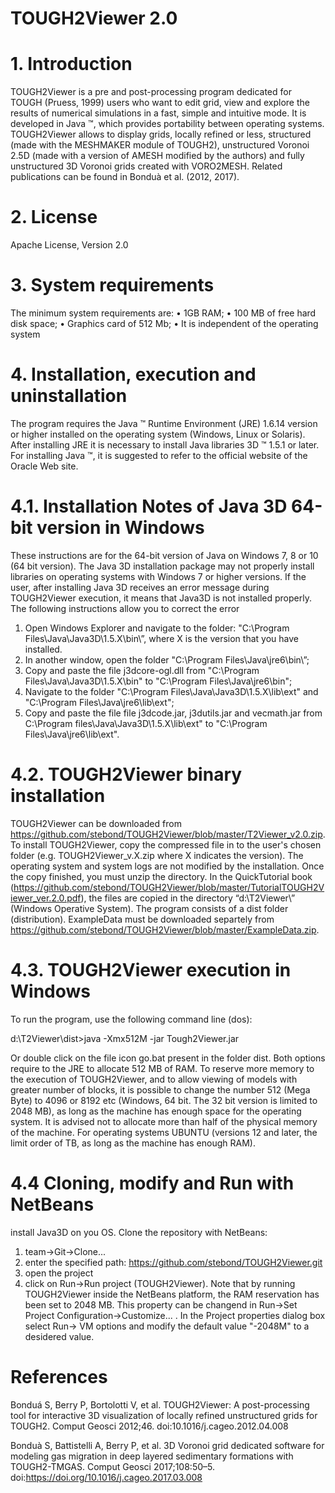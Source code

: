 # TOUGH2Viewer 2.0

# 1. Introduction
TOUGH2Viewer is a pre and post-processing program dedicated for TOUGH (Pruess, 1999) users who want to edit grid, view and explore the results of numerical simulations in a fast, simple and intuitive mode. It is developed in Java ™, which provides portability between operating systems.
TOUGH2Viewer allows to display grids, locally refined or less, structured (made with the MESHMAKER module of TOUGH2), unstructured Voronoi 2.5D (made with a version of AMESH modified by the authors) and fully unstructured 3D Voronoi grids created with VORO2MESH.
Related publications can be found in Bonduà et al. (2012, 2017).

# 2. License
Apache License, Version 2.0 

# 3. System requirements
The minimum system requirements are:
•	1GB RAM;
•	100 MB of free hard disk space;
•	Graphics card of 512 Mb; 
•	It is independent of the operating system

# 4. Installation, execution and uninstallation
The program requires the Java ™ Runtime Environment (JRE) 1.6.14 version or higher installed on the operating system (Windows, Linux or Solaris). After installing JRE it is necessary to install Java libraries 3D ™ 1.5.1 or later. For installing Java ™, it is suggested to refer to the official website of the Oracle Web site.

# 4.1. Installation Notes of Java 3D 64-bit version in Windows
These instructions are for the 64-bit version of Java on Windows 7, 8 or 10 (64 bit version).
The Java 3D installation package may not properly install libraries on operating systems with Windows 7 or higher versions. If the user, after installing Java 3D receives an error message during TOUGH2Viewer execution, it means that Java3D is not installed properly.
The following instructions allow you to correct the error
1.	Open Windows Explorer and navigate to the folder:
"C:\Program Files\Java\Java3D\1.5.X\bin\”, where X is the version that you have installed.
2.	In another window, open the folder "C:\Program Files\Java\jre6\bin\”;
3.	Copy and paste the file j3dcore-ogl.dll from "C:\Program Files\Java\Java3D\1.5.X\bin\" to "C:\Program Files\Java\jre6\bin\";
4.	Navigate to the folder "C:\Program Files\Java\Java3D\1.5.X\lib\ext" and "C:\Program Files\Java\jre6\lib\ext";
5.	Copy and paste the file file j3dcode.jar, j3dutils.jar and vecmath.jar from C:\Program files\Java\Java3D\1.5.X\lib\ext" to "C:\Program Files\Java\jre6\lib\ext".
# 4.2. TOUGH2Viewer binary installation
TOUGH2Viewer can be downloaded from https://github.com/stebond/TOUGH2Viewer/blob/master/T2Viewer_v2.0.zip.
To install TOUGH2Viewer, copy the compressed file in to the user's chosen folder (e.g. TOUGH2Viewer_v.X.zip where X indicates the version).
The operating system and system logs are not modified by the installation.
Once the copy finished, you must unzip the directory. In the QuickTutorial book (https://github.com/stebond/TOUGH2Viewer/blob/master/TutorialTOUGH2Viewer_ver.2.0.pdf), the files are copied in the directory “d:\T2Viewer\” (Windows Operative System).
The program consists of a dist folder (distribution). ExampleData must be downloaded separtely from https://github.com/stebond/TOUGH2Viewer/blob/master/ExampleData.zip.
# 4.3. TOUGH2Viewer execution in Windows
To run the program, use the following command line (dos):

d:\T2Viewer\dist\>java -Xmx512M -jar Tough2Viewer.jar

Or double click on the file icon go.bat present in the folder dist.
Both options require to the JRE to allocate 512 MB of RAM.
To reserve more memory to the execution of TOUGH2Viewer, and to allow viewing of models with greater number of blocks, it is possible to change the number 512 (Mega Byte) to 4096 or 8192 etc (Windows, 64 bit. The 32 bit version is limited to 2048 MB), as long as the machine has enough space for the operating system. It is advised not to allocate more than half of the physical memory of the machine. For operating systems UBUNTU (versions 12 and later, the limit order of TB, as long as the machine has enough RAM).
# 4.4 Cloning, modify and Run with NetBeans
install Java3D on you OS. Clone the repository with NetBeans:
1. team->Git->Clone...
2. enter the specified path: https://github.com/stebond/TOUGH2Viewer.git
3. open the project
4. click on Run->Run project (TOUGH2Viewer). Note that by running TOUGH2Viewer inside the NetBeans platform, the RAM reservation has been set to 2048 MB. This property can be changend in Run->Set Project Configuration->Customize... . In the Project properties dialog box select Run-> VM options and modify the default value "-2048M" to a desidered value.

# References
Bonduá S, Berry P, Bortolotti V, et al. TOUGH2Viewer: A post-processing tool for interactive 3D visualization of locally refined unstructured grids for TOUGH2. Comput Geosci 2012;46. doi:10.1016/j.cageo.2012.04.008

Bonduà S, Battistelli A, Berry P, et al. 3D Voronoi grid dedicated software for modeling gas migration in deep layered sedimentary formations with TOUGH2-TMGAS. Comput Geosci 2017;108:50–5. doi:https://doi.org/10.1016/j.cageo.2017.03.008





